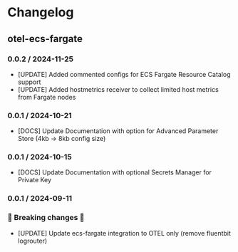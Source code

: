 # Changelog

## otel-ecs-fargate

<!-- To add a new entry write: -->

<!-- ### version / full date -->

<!-- * [Update/Bug fix] message that describes the changes that you apply -->

### 0.0.2 / 2024-11-25

* [UPDATE] Added commented configs for ECS Fargate Resource Catalog support
* [UPDATE] Added hostmetrics receiver to collect limited host metrics from Fargate nodes

### 0.0.1 / 2024-10-21

* [DOCS] Update Documentation with option for Advanced Parameter Store (4kb -> 8kb config size)

### 0.0.1 / 2024-10-15

* [DOCS] Update Documentation with optional Secrets Manager for Private Key

### 0.0.1 / 2024-09-11

### 🛑 Breaking changes 🛑
* [UPDATE] Update ecs-fargate integration to OTEL only (remove fluentbit logrouter)
